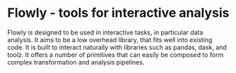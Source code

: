 # Flowly - tools for interactive analysis

Flowly is designed to be used in interactive tasks, in particular data
analysis. It aims to be a low overhead library, that fits well into existing
code. It is built to interact naturally with libraries such as pandas, dask,
and toolz. It offers a number of primitives that can easily be composed to form
complex transformation and analysis pipelines.
